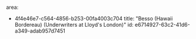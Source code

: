 area:
  - 4f4e46e7-c564-4856-b253-00fa4003c704
title: "Besso (Hawaii Bordereau) (Underwriters at Lloyd's London)"
id: e6714927-63c2-41d6-a349-adab957d7451
